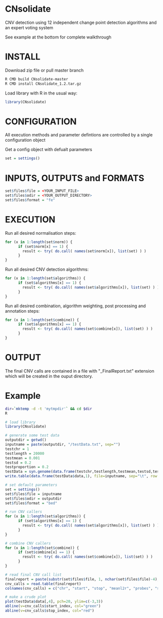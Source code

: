 CNsolidate
==========

CNV detection using 12 independent change point detection algorithms and an expert voting system

See example at the bottom for complete walkthrough

# INSTALL
Download zip file or pull master branch
```bash
R CMD build CNsolidate-master
R CMD install CNsolidate_1.2.tar.gz
```

Load library with R in the usual way:

```R
library(CNsolidate)
```

# CONFIGURATION
All execution methods and parameter defintions are controlled by a single configuration object

Get a config object with defualt parameters
```R
set = settings()
```
# INPUTS, OUTPUTS and FORMATS

```R
set$files$file = <YOUR_INPUT_FILE>
set$files$odir = <YOUR_OUTPUT_DIRECTORY>
set$files$format = "fe"
```

# EXECUTION

Run all desired normalisation steps:
```R
for (x in 1:length(set$norm)) {
      if (set$norm[x] == 1) {
        result <- try( do.call( names(set$norm[x]), list(set) ) )
      }
}
```
Run all desired CNV detection algorithms:
```R
for (x in 1:length(set$algorithms)) {
      if (set$algorithms[x] == 1) {
        result <- try( do.call( names(set$algorithms[x]), list(set) ) )
      }
}
```
Run all desired combination, algorithm weighting, post processing and annotation steps:
```R
for (x in 1:length(set$combine)) {
      if (set$algorithms[x] == 1) {
        result <- try( do.call( names(set$combine[x]), list(set) ) )
      }
}
```
# OUTPUT
The final CNV calls are contained in a file with "_FinalReport.txt" extension which will be created in the ouput directory.

# Example
```bash
dir=`mktemp -d -t 'mytmpdir'` && cd $dir
R
```

```R
# load library
library(CNsolidate)

# generate some test data
outputdir = getwd()
inputname = paste(outputdir, "/testData.txt", sep="")
testchr = 1
testlength = 20000
testmean = 0.001
testsd = 0.2
testproportion = 0.2
testData = syn.genome(data.frame(testchr,testlength,testmean,testsd,testproportion))
write.table(data.frame(testData$data,1), file=inputname, sep="\t", row.names=F, col.names=F, quote=F)

# set default parameters
set = settings()
set$files$file = inputname
set$files$odir = outputdir
set$files$format = "bed"

# run CNV callers
for (x in 1:length(set$algorithms)) {
      if (set$algorithms[x] == 1) {
        result <- try( do.call( names(set$algorithms[x]), list(set) ) )
      }
}

# combine CNV callers
for (x in 1:length(set$combine)) {
      if (set$combine[x] == 1) {
        result <- try( do.call( names(set$combine[x]), list(set) ) )
      }
}

# read final CNV call list
finalreport = paste(substr(set$files$file, 1, nchar(set$files$file)-4), "_FinalReport.txt", sep="")
cnv_calls = read.table(finalreport)
colnames(cnv_calls) = c("chr", "start", "stop", "meanl2r", "probes", "start_index", "stop_index", "algorithms", "wscore", "adj_wscore", "p_value")

# make a crude plot
plot(testData$data[,4], pch=20, ylim=c(-3,3))
abline(v=cnv_calls$start_index, col="green")
abline(v=cnv_calls$stop_index, col="red")
```



